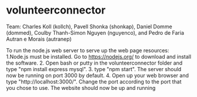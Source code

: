 # volunteerconnector

Team: Charles Koll (kollch), Pavell Shonka (shonkap), Daniel Domme (dommed), Coulby Thanh-Simon Nguyen (nguyenco), and Pedro de Faria Autran e Morais (autranep)

To run the node.js web server to serve up the web page resources:
1.Node.js must be installed.  Go to https://nodejs.org/ to download and install the software.
2. Open bash or putty in the volunteerconnector folder and type "npm install express mysql".
3. type "npm start".  The server should now be running on port 3000 by default.
4.  Open up your web browser and type "http://localhost:3000/".  Change the port according to the port that you chose to use.  The website should now be up and running